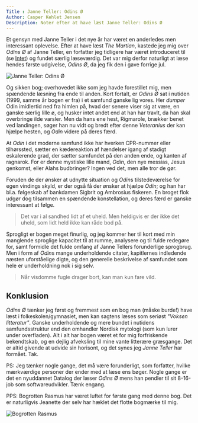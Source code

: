 ```yaml
---
Title : Janne Teller: Odins Ø
Author: Casper Kehlet Jensen
Description: Noter efter at have læst Janne Teller: Odins Ø
---
```


Et gensyn med Janne Teller i det nye år har været en anderledes men interessant oplevelse.
Efter at have læst *The Martian*, kastede jeg mig over *Odins Ø* af Janne Teller, en forfatter
jeg tidligere har været introduceret til (se [Intet](/blog/intet)) og fundet særlig læseværdig.
Det var mig derfor naturligt at læse hendes første udgivelse, *Odins Ø*, da jeg fik den i gave forrige jul.

![Janne Teller: Odins Ø](/static/img/janne-teller-odins-o.jpg)

Og sikken bog; overhovedet ikke som jeg havde forestillet mig, men spændende læsning fra ende til anden.
Kort fortalt, er *Odins Ø* sat i nutiden (1999, samme år bogen er fra) i et samfund ganske lig vores.
Her *dumper* Odin imidlertid ned fra himlen på, hvad der senere viser sig at være, en ganske særlig lille ø,
og husker intet andet end at han har travlt, da han skal overbringe ilde varsler. Men da hans ene hest, Rigmarole,
brækker benet ved landingen, søger han nu vidt og bredt efter denne *Veteranius* der kan hjælpe hesten, og *Odin* videre på deres færd.

At *Odin* i det moderne samfund ikke har hverken CPR-nummer eller tilhørssted, sætter en kædereaktion af hændelser igang af stadigt eskalerende grad, der sætter samfundet på den anden ende, og kanten af ragnarok.
For er denne mystiske lille mand, *Odin*, den nye messias, Jesus genkomst, eller Alahs budbringer? Ingen ved det, men alle tror de gør.

Foruden de der ønsker at udnytte situation og *Odin*s tilstedeværelse for egen vindings skyld, er der også få der ønsker at hjælpe *Odin*; og han har bl.a. følgeskab af bankdamen Sigbrit og Ambrosius fiskeren.
En broget flok udgør dog tilsammen en spændende konstellation, og deres færd er ganske interessant at følge.

> Det var i al sandhed lidt af et uheld. Men heldigvis er der ikke det uheld, som lidt held ikke kan råde bod på.

Sprogligt er bogen meget finurlig, og jeg kommer her til kort med min manglende sproglige kapacitet til at rumme, analysere og til fulde redegøre for, samt formidle det fulde omfang af Janne Tellers forunderlige sprogbrug.
Men i form af *Odin*s mange underholdende citater, kapitlernes indledende næsten uforståelige digte, og den generelle beskrivelse af samfundet som hele er underholdning nok i sig selv.

> Når visdomme fugle drager bort, kan man kun fare vild.

## Konklusion
*Odins Ø* tænker jeg først og fremmest som en bog man (måske burde!) have læst i folkeskolen/gymnasiet,
men kan sagtens læses som seriøst *"Voksen litteratur"*. Ganske underholdende og mere bundet i nutidens samfundsstruktur end den omhandler Nordisk mytologi (som kun lurer under overfladen).
Alt i alt har bogen været et for mig forfriskende bekendtskab, og en dejlig afveksling til mine vante litterære græsgange. Det er altid givende at udvide sin horisont, og det synes jeg *Janne Teller* har formået. Tak.

PS: Jeg tænker nogle gange, det må være forunderligt, som forfatter, hvilke mærkværdige personer der ender med at læse ens bøger. Nogle gange er det en nyuddannet Datalog der læser *Odins Ø* mens han pendler til sit 8-16-job som softwareudvikler. Tænk engang.

PPS: Bogrotten Rasmus har været luftet for første gang med denne bog. Det er naturligvis Jeanette der selv har hæklet det flotte bogmærke til mig.

![Bogrotten Rasmus](/static/img/bogrotten_rasmus.jpg)
